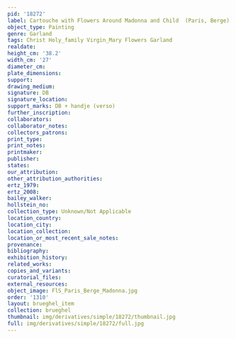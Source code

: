 ```yaml
---
pid: '18272'
label: Cartouche with Flowers Around Madonna and Child  (Paris, Berge)
object_type: Painting
genre: Garland
tags: Christ Holy_family Virgin_Mary Flowers Garland
realdate: 
height_cm: '38.2'
width_cm: '27'
diameter_cm: 
plate_dimensions: 
support: 
drawing_medium: 
signature: DB
signature_location: 
support_marks: DB + handje (verso)
further_inscription: 
collaborators: 
collaborator_notes: 
collectors_patrons: 
print_type: 
print_notes: 
printmaker: 
publisher: 
states: 
our_attribution: 
other_attribution_authorities: 
ertz_1979: 
ertz_2008: 
bailey_walker: 
hollstein_no: 
collection_type: Unknown/Not Applicable
location_country: 
location_city: 
location_collection: 
location_or_most_recent_sale_notes: 
provenance: 
bibliography: 
exhibition_history: 
related_works: 
copies_and_variants: 
curatorial_files: 
external_resources: 
object_image: FlS_Paris_Berge_Madonna.jpg
order: '1310'
layout: brueghel_item
collection: brueghel
thumbnail: img/derivatives/simple/18272/thumbnail.jpg
full: img/derivatives/simple/18272/full.jpg
---
```

